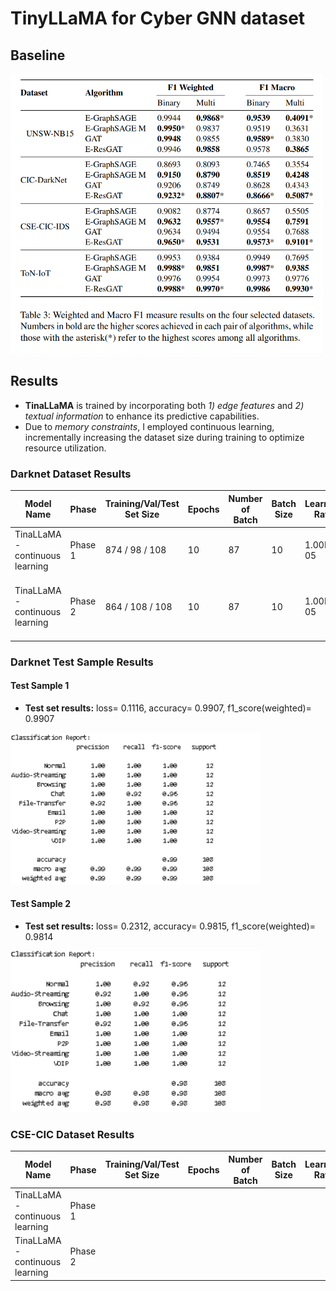 # TinyLLaMA for Cyber GNN dataset
## Baseline

<img src="fig/baseline.png" alt="Baseline Result" width="500">

## Results
+ **TinaLLaMA** is trained by incorporating both _1) edge features_ and _2) textual information_ to enhance its predictive capabilities.
+ Due to *memory constraints*, I employed continuous learning, incrementally increasing the dataset size during training to optimize resource utilization.

### Darknet Dataset Results
| Model Name                                   | Phase   | Training/Val/Test Set Size | Epochs | Number of Batch | Batch Size | Learning Rate | Test Loss                                | Test F1 Score                            | Model Path                                     |
|----------------------------------------------|---------|----------------------------|--------|-----------------|------------|---------------|------------------------------------------|-------------------------------------------|------------------------------------------------|
| TinaLLaMA - continuous learning | Phase 1 | 874 / 98 / 108            | 10     | 87              | 10         | 1.00E-05      | 0.5793                                   | 0.9191                                    |     |
| TinaLLaMA - continuous learning | Phase 2 | 864 / 108 / 108            | 10     | 87              | 10         | 1.00E-05      | **0.1116** <br>another unused test set: 0.2312 | **0.9907**<br>another unused test set: 0.9814 | `model/20241109-164753_llm_w_edgefeat.pth`  |


### Darknet Test Sample Results

#### Test Sample 1
- **Test set results:** loss= 0.1116, accuracy= 0.9907, f1_score(weighted)= 0.9907

<img src="fig/darknet_classification_report_1.png" alt="Test Sample 1 Classification Report" width="400">

#### Test Sample 2
- **Test set results:** loss= 0.2312, accuracy= 0.9815, f1_score(weighted)= 0.9814


<img src="fig/darknet_classification_report_2.png" alt="Test Sample 2 Classification Report" width="400">

### CSE-CIC Dataset Results

| Model Name                                   | Phase   | Training/Val/Test Set Size | Epochs | Number of Batch | Batch Size | Learning Rate | Test Loss                                | Test F1 Score                            | Model Path                                     |
|----------------------------------------------|---------|----------------------------|--------|-----------------|------------|---------------|------------------------------------------|-------------------------------------------|------------------------------------------------|
| TinaLLaMA - continuous learning | Phase 1 |            |      |               |          |     |                                  |                                     |     |
| TinaLLaMA - continuous learning | Phase 2 |          |    |             |          |      |  |  |   |

